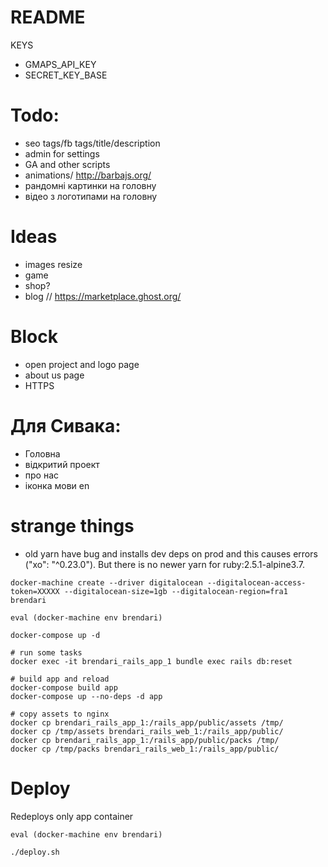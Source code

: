 # README

KEYS
* GMAPS_API_KEY
* SECRET_KEY_BASE


# Todo:
* seo tags/fb tags/title/description
* admin for settings
* GA and other scripts
* animations/ http://barbajs.org/
* рандомні картинки на головну
* відео з логотипами на головну

# Ideas
* images resize
* game
* shop?
* blog // https://marketplace.ghost.org/

# Block
* open project and logo page
* about us page
* HTTPS

# Для Сивака:
- Головна
- відкритий проект
- про нас
- іконка мови en


# strange things
* old yarn have bug and installs dev deps on prod and this causes errors ("xo": "^0.23.0"). But there is no newer yarn for ruby:2.5.1-alpine3.7.


```
docker-machine create --driver digitalocean --digitalocean-access-token=XXXXX --digitalocean-size=1gb --digitalocean-region=fra1 brendari

eval (docker-machine env brendari)

docker-compose up -d

# run some tasks
docker exec -it brendari_rails_app_1 bundle exec rails db:reset

# build app and reload
docker-compose build app
docker-compose up --no-deps -d app

# copy assets to nginx
docker cp brendari_rails_app_1:/rails_app/public/assets /tmp/
docker cp /tmp/assets brendari_rails_web_1:/rails_app/public/
docker cp brendari_rails_app_1:/rails_app/public/packs /tmp/
docker cp /tmp/packs brendari_rails_web_1:/rails_app/public/

```

# Deploy
Redeploys only app container
```
eval (docker-machine env brendari)

./deploy.sh
```
